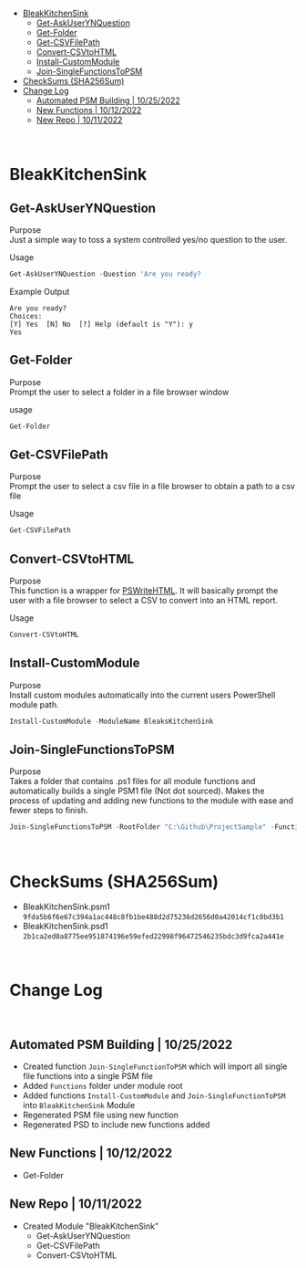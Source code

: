 - [BleakKitchenSink](#bleakkitchensink)
  - [Get-AskUserYNQuestion](#get-askuserynquestion)
  - [Get-Folder](#get-folder)
  - [Get-CSVFilePath](#get-csvfilepath)
  - [Convert-CSVtoHTML](#convert-csvtohtml)
  - [Install-CustomModule](#install-custommodule)
  - [Join-SingleFunctionsToPSM](#join-singlefunctionstopsm)
- [CheckSums (SHA256Sum)](#checksums-sha256sum)
- [Change Log](#change-log)
  - [Automated PSM Building | 10/25/2022](#automated-psm-building--10252022)
  - [New Functions | 10/12/2022](#new-functions--10122022)
  - [New Repo | 10/11/2022](#new-repo--10112022)

<br>

# BleakKitchenSink

## Get-AskUserYNQuestion

Purpose <br>
Just a simple way to toss a system controlled yes/no question to the user.

Usage

```powershell
Get-AskUserYNQuestion -Question 'Are you ready?
```

Example Output
```
Are you ready?
Choices:
[Y] Yes  [N] No  [?] Help (default is "Y"): y
Yes
```

## Get-Folder

Purpose <br>
Prompt the user to select a folder in a file browser window

usage

```powershell
Get-Folder
```

## Get-CSVFilePath

Purpose <br>
Prompt the user to select a csv file in a file browser to obtain a path to a csv file

Usage

```powershell
Get-CSVFilePath
```

## Convert-CSVtoHTML

Purpose <br>
This function is a wrapper for [PSWriteHTML](https://www.powershellgallery.com/packages/PSWriteHTML/0.0.158). It will basically prompt the user with a file browser to select a CSV to convert into an HTML report.

Usage

```powershell
Convert-CSVtoHTML
```

## Install-CustomModule

Purpose <br>
Install custom modules automatically into the current users PowerShell module path.

```powershell
Install-CustomModule -ModuleName BleaksKitchenSink
```

## Join-SingleFunctionsToPSM

Purpose <br>
Takes a folder that contains .ps1 files for all module functions and automatically builds a single PSM1 file (Not dot sourced).
Makes the process of updating and adding new functions to the module with ease and fewer steps to finish.

```powershell
Join-SingleFunctionsToPSM -RootFolder "C:\Github\ProjectSample" -FunctionFolderName "Functions"
```

<br>

# CheckSums (SHA256Sum)

- BleakKitchenSink.psm1 `9fda5b6f6e67c394a1ac448c8fb1be488d2d75236d2656d0a42014cf1c0bd3b1`
- BleakKitchenSink.psd1 `2b1ca2ed0a8775ee951874196e59efed22998f96472546235bdc3d9fca2a441e`

<br>

# Change Log

<br>

## Automated PSM Building | 10/25/2022

- Created function `Join-SingleFunctionToPSM` which will import all single file functions into a single PSM file
- Added `Functions` folder under module root
- Added functions `Install-CustomModule` and `Join-SingleFunctionToPSM` into `BleakKitchenSink` Module
- Regenerated PSM file using new function
- Regenerated PSD to include new functions added

## New Functions | 10/12/2022

- Get-Folder

## New Repo | 10/11/2022

- Created Module "BleakKitchenSink"
  - Get-AskUserYNQuestion
  - Get-CSVFilePath
  - Convert-CSVtoHTML